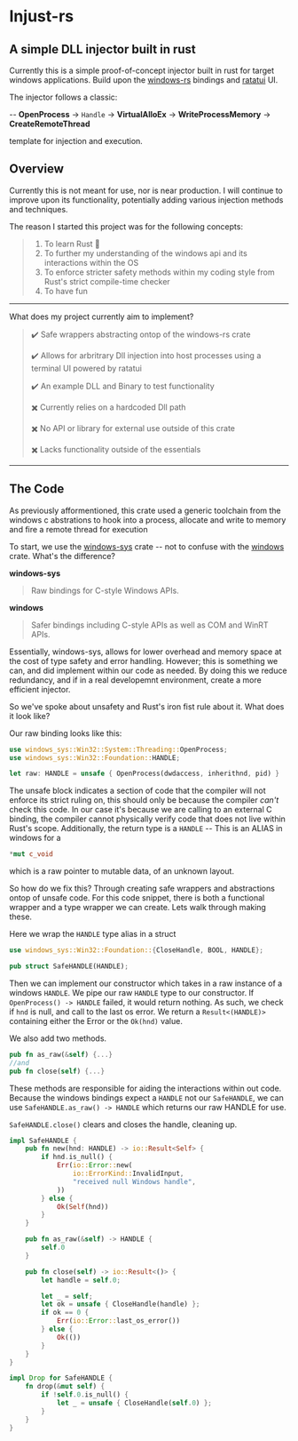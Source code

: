 # Injust-rs

## A simple DLL injector built in rust

Currently this is a simple proof-of-concept injector built in rust for target windows applications. Build upon the [windows-rs](https://github.com/microsoft/windows-rs) bindings and [ratatui](https://github.com/ratatui/ratatui) UI.

The injector follows a classic:


-- **OpenProcess** -> ```Handle``` -> **VirtualAlloEx** -> **WriteProcessMemory** -> **CreateRemoteThread**


template for injection and execution.

## Overview
Currently this is not meant for use, nor is near production. I will continue to improve upon its functionality, potentially adding various injection methods and techniques.

The reason I started this project was for the following concepts:

> 1. To learn Rust :crab:
> 2. To further my understanding of the windows api and its interactions within the OS
> 3. To enforce stricter safety methods within my coding style from Rust's strict compile-time checker
> 4. To have fun
---
What does my project currently aim to implement?

> ✔️ Safe wrappers abstracting ontop of the windows-rs crate
>
> ✔️ Allows for arbritrary Dll injection into host processes using a terminal UI powered by ratatui
> 
> ✔️ An example DLL and Binary to test functionality
> 
> ✖️ Currently relies on a hardcoded Dll path
> 
> ✖️ No API or library for external use outside of this crate
>
> ✖️ Lacks functionality outside of the essentials
--- 
## The Code

As previously afformentioned, this crate used a generic toolchain from the windows c abstrations to hook into a process, allocate and write to memory and fire a remote thread for execution

To start, we use the [windows-sys](https://crates.io/crates/windows-sys) crate -- not to confuse with the [windows](https://crates.io/crates/windows) crate. What's the difference?

**windows-sys** 
> Raw bindings for C-style Windows APIs.

**windows**
> Safer bindings including C-style APIs as well as COM and WinRT APIs.

Essentially, windows-sys, allows for lower overhead and memory space at the cost of type safety and error handling. However; this is something we can, and did implement within our code as needed. By doing this we reduce redundancy, and if in a real developemnt environment, create a more efficient injector.

So we've spoke about unsafety and Rust's iron fist rule about it. What does it look like?

Our raw binding looks like this:

```rust
use windows_sys::Win32::System::Threading::OpenProcess;
use windows_sys::Win32::Foundation::HANDLE;

let raw: HANDLE = unsafe { OpenProcess(dwdaccess, inherithnd, pid) }
```

The unsafe block indicates a section of code that the compiler will not enforce its strict ruling on, this should only be because the compiler *can't* check this code. In our case it's because we are calling to an external C binding, the compiler cannot physically verify code that does not live within Rust's scope. Additionally, the return type is a ```HANDLE``` -- This is an ALIAS in windows for a 
```rust 
*mut c_void
``` 
which is a raw pointer to mutable data, of an unknown layout.

So how do we fix this? Through creating safe wrappers and abstractions ontop of unsafe code. For this code snippet, there is both a functional wrapper and a type wrapper we can create. Lets walk through making these.

Here we wrap the ```HANDLE``` type alias in a struct
```rust
use windows_sys::Win32::Foundation::{CloseHandle, BOOL, HANDLE};

pub struct SafeHANDLE(HANDLE);
```

Then we can implement our constructor which takes in a raw instance of a windows ```HANDLE```. We pipe our raw ```HANDLE``` type to our constructor. If ```OpenProcess() -> HANDLE``` failed, it would return nothing. As such, we check if ```hnd``` is null, and call to the last os error. We return a ```Result<(HANDLE)>``` containing either the Error or the ```Ok(hnd)``` value.

We also add two methods. 
```rust
pub fn as_raw(&self) {...}
//and
pub fn close(self) {...}
```
These methods are responsible for aiding the interactions within out code. Because the windows bindings expect a ```HANDLE``` not our ```SafeHANDLE```, we can use ```SafeHANDLE.as_raw() -> HANDLE``` which returns our raw HANDLE for use.

```SafeHANDLE.close()``` clears and closes the handle, cleaning up. 


```rust
impl SafeHANDLE {
    pub fn new(hnd: HANDLE) -> io::Result<Self> {
        if hnd.is_null() {
            Err(io::Error::new(
                io::ErrorKind::InvalidInput,
                "received null Windows handle",
            ))
        } else {
            Ok(Self(hnd))
        }
    }

    pub fn as_raw(&self) -> HANDLE {
        self.0
    }

    pub fn close(self) -> io::Result<()> {
        let handle = self.0;

        let _ = self;
        let ok = unsafe { CloseHandle(handle) };
        if ok == 0 {
            Err(io::Error::last_os_error())
        } else {
            Ok(())
        }
    }
}
```
```rust
impl Drop for SafeHANDLE {
    fn drop(&mut self) {
        if !self.0.is_null() {
            let _ = unsafe { CloseHandle(self.0) };
        }
    }
}
```
















